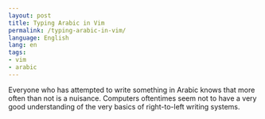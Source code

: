 ```yaml
---
layout: post
title: Typing Arabic in Vim 
permalink: /typing-arabic-in-vim/
language: English
lang: en
tags:
- vim
- arabic
---
```


Everyone who has attempted to write something in Arabic knows that more often than not is a nuisance. Computers oftentimes seem not to have a very good understanding of the very basics of right-to-left writing systems.
